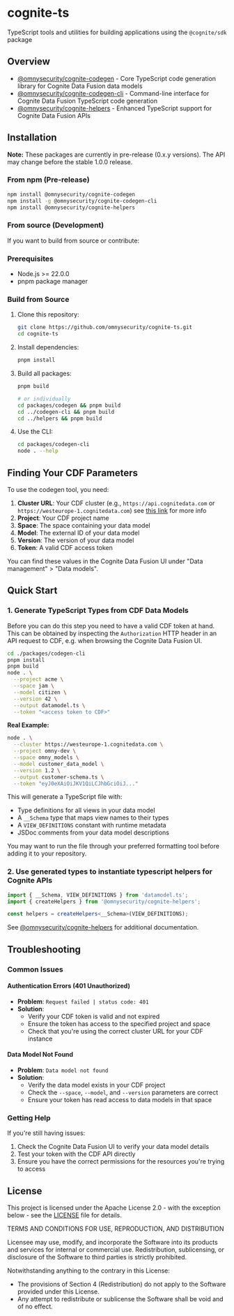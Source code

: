 # cognite-ts

TypeScript tools and utilities for building applications using the `@cognite/sdk` package

## Overview

- [@omnysecurity/cognite-codegen](./packages/codegen) - Core TypeScript code generation library for Cognite Data Fusion data models
- [@omnysecurity/cognite-codegen-cli](./packages/codegen-cli) - Command-line interface for Cognite Data Fusion TypeScript code generation
- [@omnysecurity/cognite-helpers](./packages/helpers) - Enhanced TypeScript support for Cognite Data Fusion APIs

## Installation

**Note:** These packages are currently in pre-release (0.x.y versions). The API may change before the stable 1.0.0 release.

### From npm (Pre-release)
```bash
npm install @omnysecurity/cognite-codegen
npm install -g @omnysecurity/cognite-codegen-cli
npm install @omnysecurity/cognite-helpers
```

### From source (Development)
If you want to build from source or contribute:

### Prerequisites

- Node.js >= 22.0.0
- pnpm package manager

### Build from Source

1. Clone this repository:

   ```bash
   git clone https://github.com/omnysecurity/cognite-ts.git
   cd cognite-ts
   ```

2. Install dependencies:

   ```bash
   pnpm install
   ```

3. Build all packages:

   ```bash
   pnpm build

   # or individually
   cd packages/codegen && pnpm build
   cd ../codegen-cli && pnpm build
   cd ../helpers && pnpm build
   ```

4. Use the CLI:
   ```bash
   cd packages/codegen-cli
   node . --help
   ```

## Finding Your CDF Parameters

To use the codegen tool, you need:

1. **Cluster URL**: Your CDF cluster (e.g., `https://api.cognitedata.com` or `https://westeurope-1.cognitedata.com`) see [this link](https://docs.cognite.com/cdf/admin/clusters_regions/) for more info
2. **Project**: Your CDF project name
3. **Space**: The space containing your data model
4. **Model**: The external ID of your data model
5. **Version**: The version of your data model
6. **Token**: A valid CDF access token

You can find these values in the Cognite Data Fusion UI under "Data management" > "Data models".

## Quick Start

### 1. Generate TypeScript Types from CDF Data Models

Before you can do this step you need to have a valid CDF token at hand. This can be obtained by inspecting the `Authorization` HTTP header in an API request to CDF, e.g. when browsing the Cognite Data Fusion UI.

```bash
cd ./packages/codegen-cli
pnpm install
pnpm build
node . \
  --project acme \
  --space jam \
  --model citizen \
  --version 42 \
  --output datamodel.ts \
  --token "<access token to CDF>"
```

**Real Example:**

```bash
node . \
  --cluster https://westeurope-1.cognitedata.com \
  --project omny-dev \
  --space omny_models \
  --model customer_data_model \
  --version 1.2 \
  --output customer-schema.ts \
  --token "eyJ0eXAiOiJKV1QiLCJhbGciOiJ..."
```

This will generate a TypeScript file with:

- Type definitions for all views in your data model
- A `__Schema` type that maps view names to their types
- A `VIEW_DEFINITIONS` constant with runtime metadata
- JSDoc comments from your data model descriptions

You may want to run the file through your preferred formatting tool before adding it to your repository.

### 2. Use generated types to instantiate typescript helpers for Cognite APIs

```typescript
import { __Schema, VIEW_DEFINITIONS } from 'datamodel.ts';
import { createHelpers } from '@omnysecurity/cognite-helpers';

const helpers = createHelpers<__Schema>(VIEW_DEFINITIONS);
```

See [@omnysecurity/cognite-helpers](./packages/helpers) for additional documentation.

## Troubleshooting

### Common Issues

#### Authentication Errors (401 Unauthorized)

- **Problem**: `Request failed | status code: 401`
- **Solution**:
  - Verify your CDF token is valid and not expired
  - Ensure the token has access to the specified project and space
  - Check that you're using the correct cluster URL for your CDF instance

#### Data Model Not Found

- **Problem**: `Data model not found`
- **Solution**:
  - Verify the data model exists in your CDF project
  - Check the `--space`, `--model`, and `--version` parameters are correct
  - Ensure your token has read access to data models in that space

### Getting Help

If you're still having issues:

1. Check the Cognite Data Fusion UI to verify your data model details
2. Test your token with the CDF API directly
3. Ensure you have the correct permissions for the resources you're trying to access

## License

This project is licensed under the Apache License 2.0 - with the exception below - see the [LICENSE](LICENSE) file for details.

TERMS AND CONDITIONS FOR USE, REPRODUCTION, AND DISTRIBUTION

Licensee may use, modify, and incorporate the Software into its products and services for internal or commercial use. Redistribution, sublicensing, or disclosure of the Software to third parties is strictly prohibited.

Notwithstanding anything to the contrary in this License:

- The provisions of Section 4 (Redistribution) do not apply to the Software provided under this License.
- Any attempt to redistribute or sublicense the Software shall be void and of no effect.
